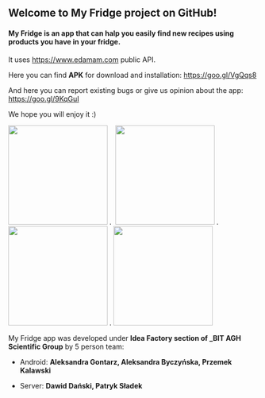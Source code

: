 ## Welcome to My Fridge project on GitHub!

#### My Fridge is an app that can halp you easily find new recipes using products you have in your fridge. ####
It uses https://www.edamam.com public API.


Here you can find **APK** for download and installation: https://goo.gl/VgQqs8

And here you can report existing bugs or give us opinion about the app: https://goo.gl/9KqGuI

We hope you will enjoy it :)

<img src="https://github.com/apneah/My-Fridge/blob/master/2.jpg" width="200"> .   <img src="https://github.com/apneah/My-Fridge/blob/master/3.jpg" width="200"> .   <img src="https://github.com/apneah/My-Fridge/blob/master/4.jpg" width="200">  .  <img src="https://github.com/apneah/My-Fridge/blob/master/5.jpg" width="200">


My Fridge app was developed under **Idea Factory section of _BIT AGH Scientific Group** by 5 person team:

* Android: **Aleksandra Gontarz, Aleksandra Byczyńska, Przemek Kalawski**

* Server: **Dawid Dański, Patryk Sładek**
